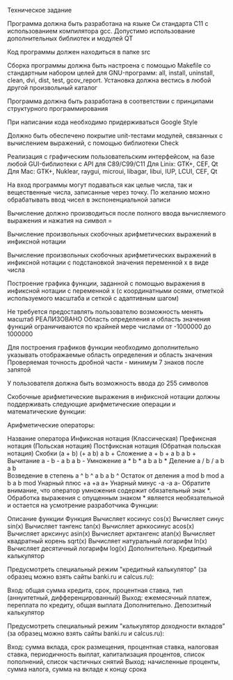 Техническое задание

Программа должна быть разработана на языке Си стандарта C11 с использованием компилятора gcc. Допустимо использование дополнительных библиотек и модулей QT

Код программы должен находиться в папке src

Сборка программы должна быть настроена с помощью Makefile со стандартным набором целей для GNU-программ: all, install, uninstall, clean, dvi, dist, test, gcov_report. Установка должна вестись в любой другой произвольный каталог

Программа должна быть разработана в соответствии с принципами структурного программирования

При написании кода необходимо придерживаться Google Style

Должно быть обеспечено покрытие unit-тестами модулей, связанных с вычислением выражений, с помощью библиотеки Check

Реализация с графическим пользовательским интерфейсом, на базе любой GUI-библиотеки с API для C89/C99/C11
Для Linix: GTK+, CEF, Qt
Для Mac: GTK+, Nuklear, raygui, microui, libagar, libui, IUP, LCUI, CEF, Qt

На вход программы могут подаваться как целые числа, так и вещественные числа, записанные через точку. По желанию можно обрабатывать ввод чисел в экспоненциальной записи

Вычисление должно производиться после полного ввода вычисляемого выражения и нажатия на символ =

Вычисление произвольных скобочных арифметических выражений в инфиксной нотации

Вычисление произвольных скобочных арифметических выражений в инфиксной нотации с подстановкой значения переменной x в виде числа

Построение графика функции, заданной с помощью выражения в инфиксной нотации с переменной x (с координатными осями, отметкой используемого масштаба и сеткой с адаптивным шагом)

Не требуется предоставлять пользователю возможность менять масштаб РЕАЛИЗОВАНО
Область определения и область значения функций ограничиваются по крайней мере числами от -1000000 до 1000000

Для построения графиков функции необходимо дополнительно указывать отображаемые область определения и область значения
Проверяемая точность дробной части - минимум 7 знаков после запятой

У пользователя должна быть возможность ввода до 255 символов

Скобочные арифметические выражения в инфиксной нотации должны поддерживать следующие арифметические операции и математические функции:

Арифметические операторы:

Название оператора	Инфиксная нотация
(Классическая)	Префиксная нотация
(Польская нотация)	Постфиксная нотация
(Обратная польская нотация)
Скобки	(a + b)	(+ a b)	a b +
Сложение	a + b	+ a b	a b +
Вычитание	a - b	- a b	a b -
Умножение	a * b	* a b	a b *
Деление	a / b	/ a b	a b \
Возведение в степень	a ^ b	^ a b	a b ^
Остаток от деления	a mod b	mod a b	a b mod
Унарный плюс	+a	+a	a+
Унарный минус	-a	-a	a-
Обратите внимание, что оператор умножения содержит обязательный знак *. Обработка выражения с опущенным знаком * является необязательной и остается на усмотрение разработчика
Функции:

Описание функции	Функция
Вычисляет косинус	cos(x)
Вычисляет синус	sin(x)
Вычисляет тангенс	tan(x)
Вычисляет арккосинус	acos(x)
Вычисляет арксинус	asin(x)
Вычисляет арктангенс	atan(x)
Вычисляет квадратный корень	sqrt(x)
Вычисляет натуральный логарифм	ln(x)
Вычисляет десятичный логарифм	log(x)
Дополнительно. Кредитный калькулятор

Предусмотреть специальный режим "кредитный калькулятор" (за образец можно взять сайты banki.ru и calcus.ru):

Вход: общая сумма кредита, срок, процентная ставка, тип (аннуитетный, дифференцированный)
Выход: ежемесячный платеж, переплата по кредиту, общая выплата
Дополнительно. Депозитный калькулятор

Предусмотреть специальный режим "калькулятор доходности вкладов" (за образец можно взять сайты banki.ru и calcus.ru):

Вход: сумма вклада, срок размещения, процентная ставка, налоговая ставка, периодичность выплат, капитализация процентов, список пополнений, список частичных снятий
Выход: начисленные проценты, сумма налога, сумма на вкладе к концу срока